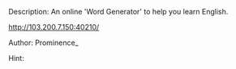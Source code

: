 Description:
An online 'Word Generator' to help you learn English.

http://103.200.7.150:40210/

Author: Prominence_

Hint:
